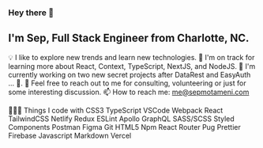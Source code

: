 ### Hey there 👋
## I'm Sep, Full Stack Engineer from  Charlotte, NC.

💡  I like to explore new trends and learn new technologies.
🌱  I'm on track for learning more about React, Context, TypeScript, NextJS, and NodeJS.
🚧  I'm currently working on two new secret projects after DataRest and EasyAuth ... 👀.
💬  Feel free to reach out to me for consulting, volunteering or just for some interesting discussion.
📫  How to reach me: me@sepmotameni.com


👨🏻‍💻  Things I code with
CSS3 TypeScript VSCode Webpack React TailwindCSS Netlify Redux ESLint Apollo GraphQL SASS/SCSS Styled Components Postman Figma Git HTML5 Npm React Router Pug Prettier Firebase Javascript Markdown Vercel
